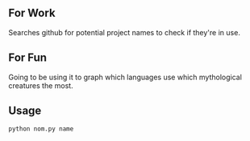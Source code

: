 For Work
---------
Searches github for potential project names to check if they're in use.


For Fun
--------
Going to be using it to graph which languages use which mythological creatures the most.

Usage
-----
`python nom.py name`